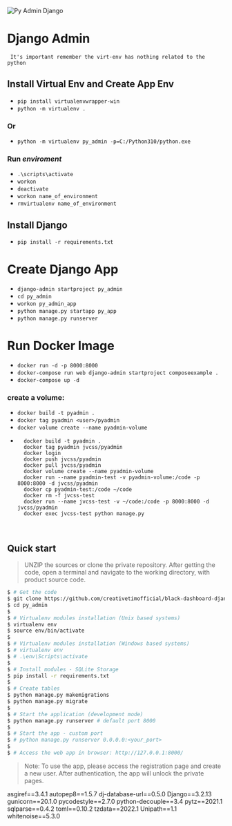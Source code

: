 ![Py Admin Django](https://github.com/jvcss/py_admin/actions/workflows/django_up.yml/badge.svg)
# Django Admin

` It's important remember the virt-env has nothing related to the python`

## Install Virtual Env and Create App Env

- `pip install virtualenvwrapper-win`
- `python -m virtualenv .`
### Or
- `python -m virtualenv py_admin -p=C:/Python310/python.exe`
### Run *enviroment*
- `.\scripts\activate`
- `workon`
- `deactivate`
- `workon name_of_environment`
- `rmvirtualenv name_of_environment`

## Install Django

- `pip install -r requirements.txt`

# Create Django App

- `django-admin startproject py_admin`
- `cd py_admin`
- `workon py_admin_app`
- `python manage.py startapp py_app`
- `python manage.py runserver`


# Run Docker Image
- `docker run -d -p 8000:8000`
- `docker-compose run web django-admin startproject composeexample .`
- `docker-compose up -d`

### create a volume:
- `docker build -t pyadmin .`
- `docker tag pyadmin <user>/pyadmin`
- `docker volume create --name pyadmin-volume`
- ```Docker
    docker build -t pyadmin .
    docker tag pyadmin jvcss/pyadmin
    docker login
    docker push jvcss/pyadmin
    docker pull jvcss/pyadmin
    docker volume create --name pyadmin-volume
    docker run --name pyadmin-test -v pyadmin-volume:/code -p 8000:8000 -d jvcss/pyadmin
    docker cp pyadmin-test:/code ~/code
    docker rm -f jvcss-test
    docker run --name jvcss-test -v ~/code:/code -p 8000:8000 -d jvcss/pyadmin
    docker exec jvcss-test python manage.py
    ```

<br />

## Quick start

> UNZIP the sources or clone the private repository. After getting the code, open a terminal and navigate to the working directory, with product source code.

```bash
$ # Get the code
$ git clone https://github.com/creativetimofficial/black-dashboard-django.git
$ cd py_admin
$
$ # Virtualenv modules installation (Unix based systems)
$ virtualenv env
$ source env/bin/activate
$
$ # Virtualenv modules installation (Windows based systems)
$ # virtualenv env
$ # .\env\Scripts\activate
$
$ # Install modules - SQLite Storage
$ pip install -r requirements.txt
$
$ # Create tables
$ python manage.py makemigrations
$ python manage.py migrate
$
$ # Start the application (development mode)
$ python manage.py runserver # default port 8000
$
$ # Start the app - custom port
$ # python manage.py runserver 0.0.0.0:<your_port>
$
$ # Access the web app in browser: http://127.0.0.1:8000/
```

> Note: To use the app, please access the registration page and create a new user. After authentication, the app will unlock the private pages.


asgiref==3.4.1
autopep8==1.5.7
dj-database-url==0.5.0
Django==3.2.13
gunicorn==20.1.0
pycodestyle==2.7.0
python-decouple==3.4
pytz==2021.1
sqlparse==0.4.2
toml==0.10.2
tzdata==2022.1
Unipath==1.1
whitenoise==5.3.0